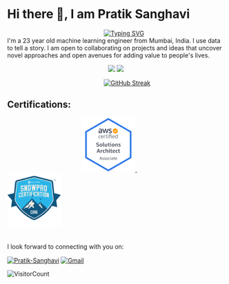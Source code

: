 # Hi there 👋, I am Pratik Sanghavi

&emsp;&emsp;&emsp;&emsp;&emsp;&emsp;&emsp;&emsp;&emsp;&emsp;&emsp;&emsp;&emsp;&emsp;&emsp;&emsp;[![Typing SVG](https://readme-typing-svg.herokuapp.com?color=%236cc644&center=true&vCenter=true&lines=Machine+Learning+Engineer;Fiddler+%F0%9F%8E%BB;Storyteller)](https://git.io/typing-svg)
<br>
I'm a 23 year old machine learning engineer from Mumbai, India. I use data to tell a story. I am open to collaborating on projects and ideas that uncover novel approaches and open avenues for adding value to people's lives. 

<p align="centre">
 
 <div align = "center">
  
  <a href="https://github.com/Pratik-Sanghavi" title="Redirect to Pratik's GitHub">
  <img width="49%" src="https://github-readme-stats.vercel.app/api?username=Pratik-Sanghavi&count_private=true&show_icons=true&include_all_commits=true" /></a>

  <a href="https://github.com/Pratik-Sanghavi" title="Redirect to Pratik's GitHub">
  <img width="41%" src="https://github-readme-stats.vercel.app/api/top-langs/?username=Pratik-Sanghavi&hide=TeX&layout=compact" /></a>
  </div>
</p>

<!-- > Once the why becomes clear, the how is easy<br> -->

&emsp;&emsp;&emsp;&emsp;&emsp;&emsp;&emsp;&emsp;&emsp;&emsp;&emsp;&emsp;&emsp;&emsp;&emsp;&emsp;[![GitHub Streak](https://github-readme-streak-stats.herokuapp.com/?user=Pratik-Sanghavi)](https://github.com/DenverCoder1/github-readme-streak-stats)

## Certifications:
<div id="certifications">
 <span>
  &emsp;&emsp;&emsp;&emsp;&emsp;&emsp;&emsp;&emsp;&emsp;&emsp;&emsp;&emsp;
  <a href = "https://www.credly.com/badges/8bc678f4-bb9c-4339-abb1-61ba4e64349b/public_url">
   <img src="https://github.com/Pratik-Sanghavi/Pratik-Sanghavi/blob/main/My_Documents/aws-certified-solutions-architect-associate.png" alt="AWS Solutions Architect" width="125"/>
  </a>
  &emsp;&emsp;&emsp;&emsp;&emsp;&emsp;
  <a href = "https://www.credly.com/badges/5fa44ab2-bd8b-472c-b0af-71d341957caf/public_url">
   <img src="https://github.com/Pratik-Sanghavi/Pratik-Sanghavi/blob/main/My_Documents/snowpro-core-certification.png" alt="SnowPro Core Certified" width="125"/>
  </a>
 </span>
</div>
<br><br>
I look forward to connecting with you on:<br>
<p align="left">
<a href="https://www.linkedin.com/in/pratik-sanghavi-62a571154" target="blank"><img align="center" src="https://raw.githubusercontent.com/BEPb/BEPb/master/assets/linkedin.svg" alt="Pratik-Sanghavi" height="60" width="60" /></a>
<a href="mailto:sanghavipratikr@gmail.com" target="blank"><img align="center" src="https://raw.githubusercontent.com/BEPb/BEPb/master/assets/gmail.svg" alt="Gmail" height="60" width="60" /></a>
</p>

![VisitorCount](https://profile-counter.glitch.me/{PratikSangh}/count.svg)

